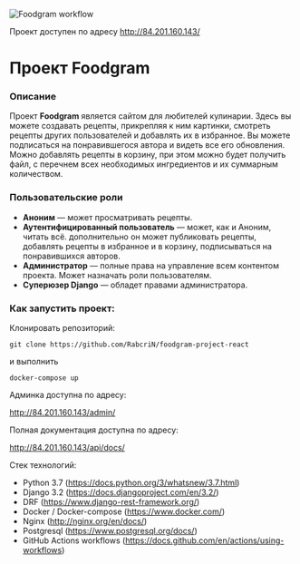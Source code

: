 ![Foodgram workflow](https://github.com/RabcriN/foodgram-project-react/actions/workflows/main.yml/badge.svg)

Проект доступен по адресу http://84.201.160.143/ 

# Проект Foodgram

### Описание
Проект **Foodgram** является сайтом для любителей кулинарии. Здесь вы можете создавать рецепты, прикрепляя к ним картинки, смотреть рецепты других пользователей и добавлять их в избранное. Вы можете подписаться на понравившегося автора и видеть все его обновления. Можно добавлять рецепты в корзину, при этом можно будет получить файл, с перечнем всех необходимых ингредиентов и их суммарным количеством.

### Пользовательские роли
* **Аноним** — может просматривать рецепты.
* **Аутентифицированный пользователь** — может, как и Аноним, читать всё. дополнительно он может публиковать рецепты, добавлять рецепты в избранное и в корзину, подписываться на понравившихся авторов.
* **Администратор** — полные права на управление всем контентом проекта. Может назначать роли пользователям.
* **Суперюзер Django** — обладет правами администратора.


### Как запустить проект:
Клонировать репозиторий:
```
git clone https://github.com/RabcriN/foodgram-project-react
```
и выполнить 
```
docker-compose up
```

Админка доступна по адресу:

http://84.201.160.143/admin/

Полная документация доступна по адресу:

http://84.201.160.143/api/docs/


Стек технологий:
- Python 3.7 (https://docs.python.org/3/whatsnew/3.7.html)
- Django 3.2 (https://docs.djangoproject.com/en/3.2/)
- DRF (https://www.django-rest-framework.org/)
- Docker / Docker-compose (https://www.docker.com/)
- Nginx (http://nginx.org/en/docs/)
- Postgresql (https://www.postgresql.org/docs/)
- GitHub Actions workflows (https://docs.github.com/en/actions/using-workflows)
